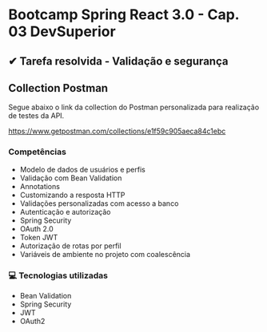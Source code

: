 # Bootcamp Spring React 3.0 - Cap. 03 DevSuperior
## ✔ Tarefa resolvida - Validação e segurança

## Collection Postman
Segue abaixo o link da collection do Postman personalizada para realização de testes da API.

https://www.getpostman.com/collections/e1f59c905aeca84c1ebc

### Competências
<ul>
 <li>Modelo de dados de usuários e perfis
<li>Validação com Bean Validation
<li>Annotations
<li>Customizando a resposta HTTP
<li>Validações personalizadas com acesso a banco
<li>Autenticação e autorização
<li>Spring Security
<li>OAuth 2.0
<li>Token JWT
<li>Autorização de rotas por perfil
<li>Variáveis de ambiente no projeto com coalescência
  </ul>
  
### 💻 Tecnologias utilizadas
<ul>
  <li>Bean Validation
  <li>Spring Security
  <li>JWT
  <li>OAuth2
</ul>

